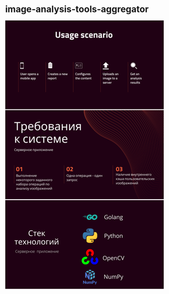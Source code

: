# image-analysis-tools-aggregator

![Usage scenario](https://raw.githubusercontent.com/Kaizer22/image-analysis-tools-aggregator/master/presentation/5.png?raw=true)
![Requirements](https://github.com/Kaizer22/image-analysis-tools-aggregator/blob/master/presentation/3.png?raw=true)
![Tools](https://github.com/Kaizer22/image-analysis-tools-aggregator/blob/master/presentation/6.png?raw=true)
